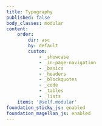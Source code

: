 ```yaml
---
title: Typography
published: false
body_classes: modular
content:
    order:
        dir: asc
        by: default
        custom:
            - _showcase
            - _in-page-navigation
            - _basics
            - _headers
            - _blockquotes
            - _code
            - _tables
            - _lists
    items: '@self.modular'
foundation_sticky_js: enabled
foundation_magellan_js: enabled
---
```


